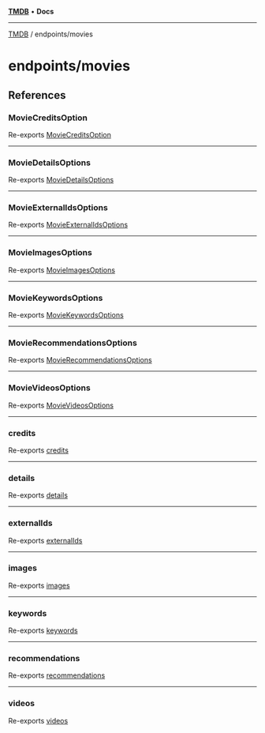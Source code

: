 [**TMDB**](../../README.md) • **Docs**

***

[TMDB](../../README.md) / endpoints/movies

# endpoints/movies

## References

### MovieCreditsOption

Re-exports [MovieCreditsOption](credits/type-aliases/MovieCreditsOption.md)

***

### MovieDetailsOptions

Re-exports [MovieDetailsOptions](details/type-aliases/MovieDetailsOptions.md)

***

### MovieExternalIdsOptions

Re-exports [MovieExternalIdsOptions](external-ids/type-aliases/MovieExternalIdsOptions.md)

***

### MovieImagesOptions

Re-exports [MovieImagesOptions](images/type-aliases/MovieImagesOptions.md)

***

### MovieKeywordsOptions

Re-exports [MovieKeywordsOptions](keywords/type-aliases/MovieKeywordsOptions.md)

***

### MovieRecommendationsOptions

Re-exports [MovieRecommendationsOptions](recommendations/type-aliases/MovieRecommendationsOptions.md)

***

### MovieVideosOptions

Re-exports [MovieVideosOptions](videos/type-aliases/MovieVideosOptions.md)

***

### credits

Re-exports [credits](credits/functions/credits.md)

***

### details

Re-exports [details](details/functions/details.md)

***

### externalIds

Re-exports [externalIds](external-ids/functions/externalIds.md)

***

### images

Re-exports [images](images/functions/images.md)

***

### keywords

Re-exports [keywords](keywords/functions/keywords.md)

***

### recommendations

Re-exports [recommendations](recommendations/functions/recommendations.md)

***

### videos

Re-exports [videos](videos/functions/videos.md)
